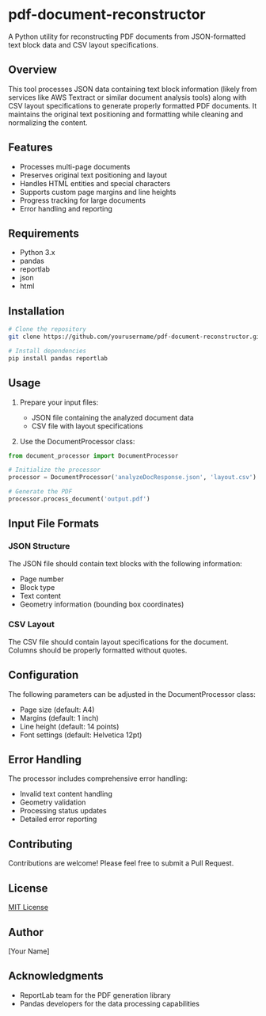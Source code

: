 # pdf-document-reconstructor

A Python utility for reconstructing PDF documents from JSON-formatted text block data and CSV layout specifications.

## Overview

This tool processes JSON data containing text block information (likely from services like AWS Textract or similar document analysis tools) along with CSV layout specifications to generate properly formatted PDF documents. It maintains the original text positioning and formatting while cleaning and normalizing the content.

## Features

- Processes multi-page documents
- Preserves original text positioning and layout
- Handles HTML entities and special characters
- Supports custom page margins and line heights
- Progress tracking for large documents
- Error handling and reporting

## Requirements

- Python 3.x
- pandas
- reportlab
- json
- html

## Installation

```bash
# Clone the repository
git clone https://github.com/yourusername/pdf-document-reconstructor.git

# Install dependencies
pip install pandas reportlab
```

## Usage

1. Prepare your input files:
   - JSON file containing the analyzed document data
   - CSV file with layout specifications

2. Use the DocumentProcessor class:

```python
from document_processor import DocumentProcessor

# Initialize the processor
processor = DocumentProcessor('analyzeDocResponse.json', 'layout.csv')

# Generate the PDF
processor.process_document('output.pdf')
```

## Input File Formats

### JSON Structure
The JSON file should contain text blocks with the following information:
- Page number
- Block type
- Text content
- Geometry information (bounding box coordinates)

### CSV Layout
The CSV file should contain layout specifications for the document. Columns should be properly formatted without quotes.

## Configuration

The following parameters can be adjusted in the DocumentProcessor class:
- Page size (default: A4)
- Margins (default: 1 inch)
- Line height (default: 14 points)
- Font settings (default: Helvetica 12pt)

## Error Handling

The processor includes comprehensive error handling:
- Invalid text content handling
- Geometry validation
- Processing status updates
- Detailed error reporting

## Contributing

Contributions are welcome! Please feel free to submit a Pull Request.

## License

[MIT License](LICENSE)

## Author

[Your Name]

## Acknowledgments

- ReportLab team for the PDF generation library
- Pandas developers for the data processing capabilities
